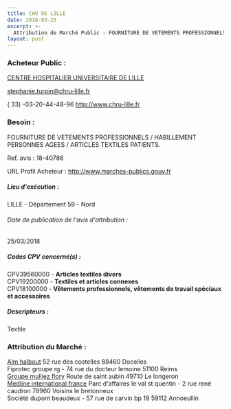 ```yaml
---
title: CHU DE LILLE
date: 2018-03-25
excerpt: >-
  Attribution de Marché Public - FOURNITURE DE VETEMENTS PROFESSIONNELS / HABILLEMENT PERSONNES AGEES / ARTICLES TEXTILES PATIENTS
layout: post
---
```


### Acheteur Public : 
<a href="/acheteur-138/siren-265906719"> CENTRE HOSPITALIER UNIVERSITAIRE DE LILLE</a><br/>



stephanie.turpin@chru-lille.fr

( 33) -03-20-44-48-96
http://www.chru-lille.fr
### Besoin :

FOURNITURE DE VETEMENTS PROFESSIONNELS / HABILLEMENT PERSONNES AGEES / ARTICLES TEXTILES PATIENTS.

Ref. avis : 18-40786

URL Profil Acheteur : http://www.marches-publics.gouv.fr

##### Lieu d'exécution :

LILLE - Département 59 - Nord

###### Date de publication de l'avis d'attribution : 
25/03/2018

##### Codes CPV concerné(s) :
CPV39560000 - **Articles textiles divers** <br/>
CPV19200000 - **Textiles et articles connexes** <br/>
CPV18100000 - **Vêtements professionnels, vêtements de travail spéciaux et accessoires** <br/>

##### Descripteurs :
Textile <br/>

### Attribution du Marché :
<a href="/entreprise-550/siren-351592233"> Alm halbout</a>    52 rue des costelles 88460 Docelles <br/>
Fiprotec groupe rg - 74 rue du docteur lemoine 51100 Reims <br/>
<a href="/entreprise-544/siren-308054410"> Groupe mulliez flory</a>    Route de saint aubin 49710 Le longeron <br/>
<a href="/entreprise-556/siren-408537249"> Medline international france</a>    Parc d'affaires le val st quentin - 2 rue rené caudron 78960 Voisins le bretonneux <br/>
Société dupont beaudeux - 57 rue de carvin bp 19 59112 Annoeullin <br/>
